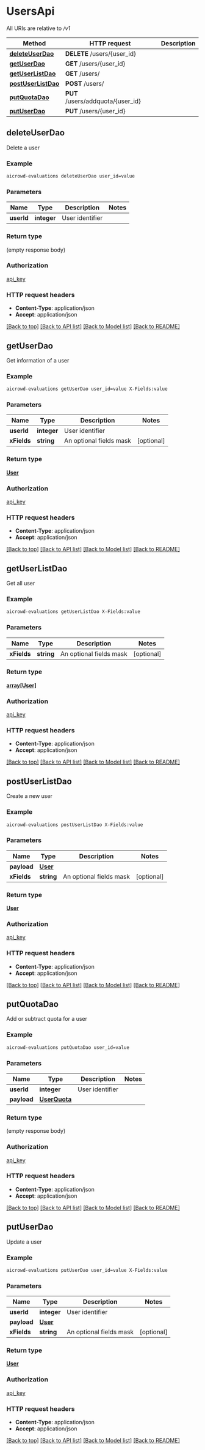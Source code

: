 # UsersApi

All URIs are relative to */v1*

Method | HTTP request | Description
------------- | ------------- | -------------
[**deleteUserDao**](UsersApi.md#deleteUserDao) | **DELETE** /users/{user_id} | 
[**getUserDao**](UsersApi.md#getUserDao) | **GET** /users/{user_id} | 
[**getUserListDao**](UsersApi.md#getUserListDao) | **GET** /users/ | 
[**postUserListDao**](UsersApi.md#postUserListDao) | **POST** /users/ | 
[**putQuotaDao**](UsersApi.md#putQuotaDao) | **PUT** /users/addquota/{user_id} | 
[**putUserDao**](UsersApi.md#putUserDao) | **PUT** /users/{user_id} | 


## **deleteUserDao**



Delete a user

### Example
```bash
aicrowd-evaluations deleteUserDao user_id=value
```

### Parameters

Name | Type | Description  | Notes
------------- | ------------- | ------------- | -------------
 **userId** | **integer** | User identifier |

### Return type

(empty response body)

### Authorization

[api_key](../README.md#api_key)

### HTTP request headers

 - **Content-Type**: application/json
 - **Accept**: application/json

[[Back to top]](#) [[Back to API list]](../README.md#documentation-for-api-endpoints) [[Back to Model list]](../README.md#documentation-for-models) [[Back to README]](../README.md)

## **getUserDao**



Get information of a user

### Example
```bash
aicrowd-evaluations getUserDao user_id=value X-Fields:value
```

### Parameters

Name | Type | Description  | Notes
------------- | ------------- | ------------- | -------------
 **userId** | **integer** | User identifier |
 **xFields** | **string** | An optional fields mask | [optional]

### Return type

[**User**](User.md)

### Authorization

[api_key](../README.md#api_key)

### HTTP request headers

 - **Content-Type**: application/json
 - **Accept**: application/json

[[Back to top]](#) [[Back to API list]](../README.md#documentation-for-api-endpoints) [[Back to Model list]](../README.md#documentation-for-models) [[Back to README]](../README.md)

## **getUserListDao**



Get all user

### Example
```bash
aicrowd-evaluations getUserListDao X-Fields:value
```

### Parameters

Name | Type | Description  | Notes
------------- | ------------- | ------------- | -------------
 **xFields** | **string** | An optional fields mask | [optional]

### Return type

[**array[User]**](User.md)

### Authorization

[api_key](../README.md#api_key)

### HTTP request headers

 - **Content-Type**: application/json
 - **Accept**: application/json

[[Back to top]](#) [[Back to API list]](../README.md#documentation-for-api-endpoints) [[Back to Model list]](../README.md#documentation-for-models) [[Back to README]](../README.md)

## **postUserListDao**



Create a new user

### Example
```bash
aicrowd-evaluations postUserListDao X-Fields:value
```

### Parameters

Name | Type | Description  | Notes
------------- | ------------- | ------------- | -------------
 **payload** | [**User**](User.md) |  |
 **xFields** | **string** | An optional fields mask | [optional]

### Return type

[**User**](User.md)

### Authorization

[api_key](../README.md#api_key)

### HTTP request headers

 - **Content-Type**: application/json
 - **Accept**: application/json

[[Back to top]](#) [[Back to API list]](../README.md#documentation-for-api-endpoints) [[Back to Model list]](../README.md#documentation-for-models) [[Back to README]](../README.md)

## **putQuotaDao**



Add or subtract quota for a user

### Example
```bash
aicrowd-evaluations putQuotaDao user_id=value
```

### Parameters

Name | Type | Description  | Notes
------------- | ------------- | ------------- | -------------
 **userId** | **integer** | User identifier |
 **payload** | [**UserQuota**](UserQuota.md) |  |

### Return type

(empty response body)

### Authorization

[api_key](../README.md#api_key)

### HTTP request headers

 - **Content-Type**: application/json
 - **Accept**: application/json

[[Back to top]](#) [[Back to API list]](../README.md#documentation-for-api-endpoints) [[Back to Model list]](../README.md#documentation-for-models) [[Back to README]](../README.md)

## **putUserDao**



Update a user

### Example
```bash
aicrowd-evaluations putUserDao user_id=value X-Fields:value
```

### Parameters

Name | Type | Description  | Notes
------------- | ------------- | ------------- | -------------
 **userId** | **integer** | User identifier |
 **payload** | [**User**](User.md) |  |
 **xFields** | **string** | An optional fields mask | [optional]

### Return type

[**User**](User.md)

### Authorization

[api_key](../README.md#api_key)

### HTTP request headers

 - **Content-Type**: application/json
 - **Accept**: application/json

[[Back to top]](#) [[Back to API list]](../README.md#documentation-for-api-endpoints) [[Back to Model list]](../README.md#documentation-for-models) [[Back to README]](../README.md)

